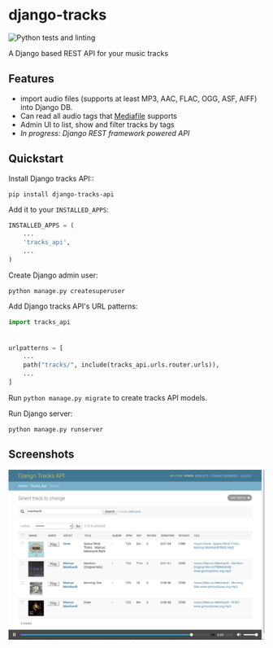 # django-tracks

![Python tests and linting](https://github.com/wolkenarchitekt/django-tracks-api/workflows/Python%20tests%20and%20linting/badge.svg)

A Django based REST API for your music tracks

Features
--------

* import audio files (supports at least MP3, AAC, FLAC, OGG, ASF, AIFF) into Django DB.
* Can read all audio tags that [Mediafile](https://github.com/beetbox/mediafile) supports 
* Admin UI to list, show and filter tracks by tags
* *In progress: Django REST framework powered API*

Quickstart
----------

Install Django tracks API::

```shell script
pip install django-tracks-api
```

Add it to your `INSTALLED_APPS`:

```python
INSTALLED_APPS = (
    ...
    'tracks_api',
    ...
)
```

Create Django admin user:

```shell script
python manage.py createsuperuser
```

Add Django tracks API's URL patterns:

```python
import tracks_api


urlpatterns = [
    ...
    path("tracks/", include(tracks_api.urls.router.urls)),
    ...
]
```
Run `python manage.py migrate` to create tracks API models.

Run Django server:

```shell script
python manage.py runserver
```

Screenshots
-----------

![alt text](doc/images/admin.png "Admin view")
